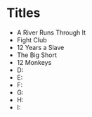 # Titles

- A River Runs Through It
- Fight Club
- 12 Years a Slave
- The Big Short
- 12 Monkeys
- D:
- E:
- F:
- G: 
- H:
- I:

